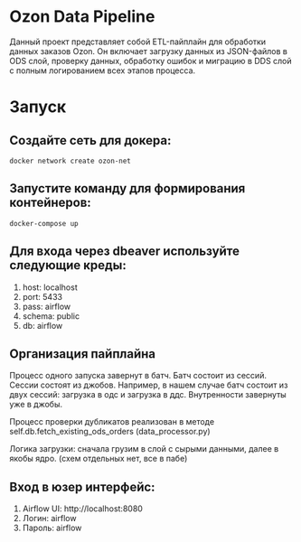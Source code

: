 # Ozon Data Pipeline
Данный проект представляет собой ETL-пайплайн для обработки данных заказов Ozon. Он включает загрузку данных из JSON-файлов в ODS слой, проверку данных, обработку ошибок и миграцию в DDS слой с полным логированием всех этапов процесса.

# Запуск
## Создайте сеть для докера: 
```docker network create ozon-net```

## Запустите команду для формирования контейнеров: 
```docker-compose up```

## Для входа через dbeaver используйте следующие креды:
1. host: localhost
2. port: 5433
3. pass: airflow
4. schema: public
5. db: airflow

## Организация пайплайна
Процесс одного запуска завернут в батч. Батч состоит из сессий. Сессии состоят из джобов. Например, в нашем случае батч состоит из двух сессий: загрузка в одс и загрузка в ддс. Внутренности завернуты уже в джобы.

Процесс проверки дубликатов реализован в методе self.db.fetch_existing_ods_orders (data_processor.py)

Логика загрузки: сначала грузим в слой с сырыми данными, далее в якобы ядро. (схем отдельных нет, все в пабе)

## Вход в юзер интерфейс:
1. Airflow UI: http://localhost:8080
2. Логин: airflow
3. Пароль: airflow
